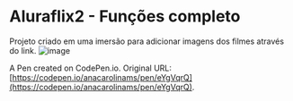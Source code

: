 # Aluraflix2 - Funções completo

Projeto criado em uma imersão para adicionar imagens dos filmes através do link.
![image](https://user-images.githubusercontent.com/81336099/128959952-cf29d526-83f0-4fbc-94a3-3612a864a9d3.png)


A Pen created on CodePen.io. Original URL: [https://codepen.io/anacarolinams/pen/eYgVqrQ](https://codepen.io/anacarolinams/pen/eYgVqrQ).



